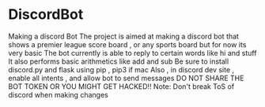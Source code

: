 # DiscordBot
Making a discord Bot 
The project is aimed at making a discord bot that shows a premier league score board , or any sports board but for now its very basic
The bot currently is able to reply to certain words like hi and stuff 
It also performs basic arithmetics like add and sub
Be sure to install discord.py and flask using pip , pip3 if mac 
Also , in discord dev site , enable all intents , and allow bot to send messages
DO NOT SHARE THE BOT TOKEN OR YOU MIGHT GET HACKED!!
Note: Don't break ToS of discord when making changes 
